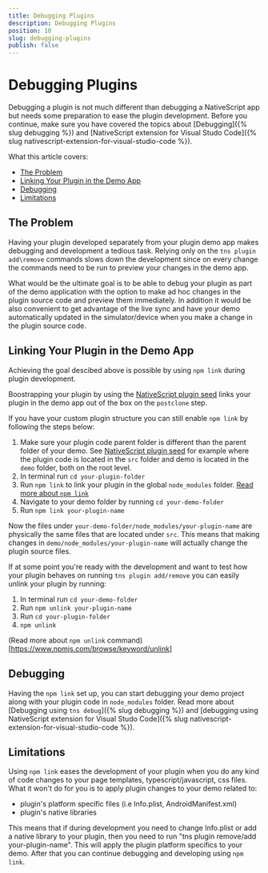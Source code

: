 ```yaml
---
title: Debugging Plugins
description: Debugging Plugins
position: 10
slug: debugging-plugins
publish: false
---
```


# Debugging Plugins

Debugging a plugin is not much different than debugging a NativeScript app but needs some preparation to ease the plugin development. Before you continue, make sure you have covered the topics about [Debugging]({% slug debugging %}) and [NativeScript extension for Visual Studo Code]({% slug nativescript-extension-for-visual-studio-code %}). 

What this article covers:

* [The Problem](#Theproblem)
* [Linking Your Plugin in the Demo App](#Linkingyourplugininthedemo)
* [Debugging](#Debugging)
* [Limitations](#Limitations)

##  <a name='Theproblem'></a>The Problem

Having your plugin developed separately from your plugin demo app makes debugging and development a tedious task. Relying only on the `tns plugin add\remove` commands slows down the development since on every change the commands need to be run to preview your changes in the demo app.

What would be the ultimate goal is to be able to debug your plugin as part of the demo application with the option to make ad hoc changes in the plugin source code and preview them immediately. In addition it would be also convenient to get advantage of the live sync and have your demo automatically updated in the simulator/device when you make a change in the plugin source code.

##  <a name='Linkingyourplugininthedemoapp'></a>Linking Your Plugin in the Demo App

Achieving the goal descibed above is possible by using `npm link` during plugin development. 

Boostrapping your plugin by using the [NativeScript plugin seed](https://github.com/NativeScript/nativescript-plugin-seed) links your plugin in the demo app out of the box on the `postclone` step. 

If you have your custom plugin structure you can still enable `npm link` by following the steps below:
1. Make sure your plugin code parent folder is different than the parent folder of your demo. See  [NativeScript plugin seed](https://github.com/NativeScript/nativescript-plugin-seed) for example where the plugin code is located in the `src` folder and demo is located in the `demo` folder, both on the root level.
2. In terminal run `cd your-plugin-folder`
3. Run `npm link` to link your plugin in the global `node_modules` folder. [Read more about `npm link`](https://docs.npmjs.com/cli/link)
4. Navigate to your demo folder by running `cd your-demo-folder`
5. Run `npm link your-plugin-name`

Now the files under `your-demo-folder/node_modules/your-plugin-name` are physically the same files that are located under `src`. This means that making changes in `demo/node_modules/your-plugin-name` will actually change the plugin source files. 

If at some point you're ready with the development and want to test how your plugin behaves on running `tns plugin add/remove` you can easily unlink your plugin by running:
1. In terminal run `cd your-demo-folder`
2. Run `npm unlink your-plugin-name`
3. Run `cd your-plugin-folder`
4. `npm unlink`

(Read more about `npm unlink` command)[https://www.npmjs.com/browse/keyword/unlink]

##  <a name='Debugging'></a>Debugging

Having the `npm link` set up, you can start debugging your demo project along with your plugin code in `node_modules` folder. Read more about [Debugging using `tns debug`]({% slug debugging %}) and [debugging using NativeScript extension for Visual Studo Code]({% slug nativescript-extension-for-visual-studio-code %}).

##  <a name='Limitations'></a>Limitations

Using `npm link` eases the development of your plugin when you do any kind of code changes to your page templates, typescript/javascript, css files. What it won't do for you is to apply plugin changes to your demo related to:

* plugin's platform specific files (i.e Info.plist, AndroidManifest.xml)
* plugin's native libraries

This means that if during development you need to change Info.plist or add a native library to your plugin, then you need to run "tns plugin remove/add your-plugin-name". This will apply the plugin platform specifics to your demo. After that you can continue debugging and developing using `npm link`.